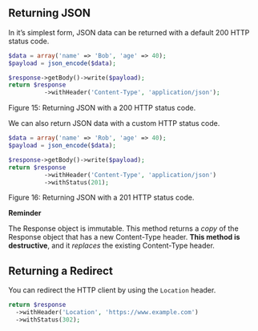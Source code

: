## Returning JSON



In it’s simplest form, JSON data can be returned with a default 200 HTTP status code.

```php
$data = array('name' => 'Bob', 'age' => 40);
$payload = json_encode($data);

$response->getBody()->write($payload);
return $response
          ->withHeader('Content-Type', 'application/json');
```

Figure 15: Returning JSON with a 200 HTTP status code.

We can also return JSON data with a custom HTTP status code.

```php
$data = array('name' => 'Rob', 'age' => 40);
$payload = json_encode($data);

$response->getBody()->write($payload);
return $response
          ->withHeader('Content-Type', 'application/json')
          ->withStatus(201);
```

Figure 16: Returning JSON with a 201 HTTP status code.

**Reminder**

The Response object is immutable. This method returns a *copy* of the Response object that has a new Content-Type header. **This method is destructive**, and it *replaces* the existing Content-Type header.

## Returning a Redirect



You can redirect the HTTP client by using the `Location` header.

```php
return $response
  ->withHeader('Location', 'https://www.example.com')
  ->withStatus(302);
```

